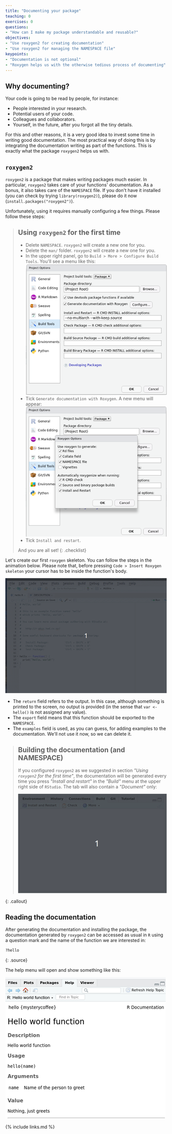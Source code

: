 ```yaml
---
title: "Documenting your package"
teaching: 0
exercises: 0
questions:
- "How can I make my package understandable and reusable?"
objectives:
- "Use roxygen2 for creating documentation"
- "Use roxygen2 for managing the NAMESPACE file"
keypoints:
- "Documentation is not optional"
- "Roxygen helps us with the otherwise tedious process of documenting"
---
```


## Why documenting?

Your code is going to be read by people, for instance:

- People interested in your research.
- Potential users of your code.
- Colleagues and collaborators.
- Yourself, in the future, after you forgot all the tiny details.

For this and other reasons, it is a very good idea to invest some time in writing good documentation.
The most practical way of doing this is by integrating the documentation writing as part of the functions.
This is exactly what the package `roxygen2` helps us with.

## `roxygen2`

`roxygen2` is a package that makes writing packages much easier.
In particular, `roxygen2` takes care of your functions' documentation.
As a bonus, it also takes care of the `NAMESPACE` file.
If you don't have it installed (you can check by trying `library(roxygen2)`), please do it now (`install.packages("roxygen2")`).

Unfortunately, using it requires manually configuring a few things.
Please follow these steps:

> ## Using `roxygen2` for the first time
> - Delete `NAMESPACE`. `roxygen2` will create a new one for you.
> - Delete the `man/` folder. `roxygen2` will create a new one for you.
> - In the upper right panel, go to `Build > More > Configure Build Tools`. You'll see a menu like this:
> ![Project options](../fig/project-options.png)
> - Tick `Generate documentation with Roxygen`.
> A new menu will appear:
> ![Project options](../fig/roxygen-options.png)
> - Tick `Install and restart`.
>
> And you are all set!
{: .checklist}

Let's create our first `roxygen` skeleton.
You can follow the steps in the animation below.
Please note that, before pressing `Code > Insert Roxygen skeleton` your cursor has to be inside the function's body.

![Roxygen skeleton](../fig/roxygen-skeleton.gif)

- The `return` field refers to the output. In this case, although something is printed to the screen, no output is provided (in the sense that `var <- hello()` is not assigned any value).
- The `export` field means that this function should be exported to the `NAMESPACE`.
- The `examples` field is used, as you can guess, for adding examples to the documentation. We'll not use it now, so we can delete it.

> ## Building the documentation (and NAMESPACE)
> If you configured `roxygen2` as we suggested in section _"Using `roxygen2` for the first time"_, the documentation will be generated every time you press _"Install and restart"_ in the _"Build"_ menu at the upper right side of `RStudio`. The tab will also contain a _"Document"_ only:
>
> ![Document](../fig/document.gif)
>
{: .callout}
## Reading the documentation

After generating the documentation and installing the package, the documentation generated by `roxygen2` can be accessed as usual in `R` using a question mark and the name of the function we are interested in:

~~~r
?hello
~~~
{: .source}

The help menu will open and show something like this:

![Help](../fig/help.png)


{% include links.md %}
